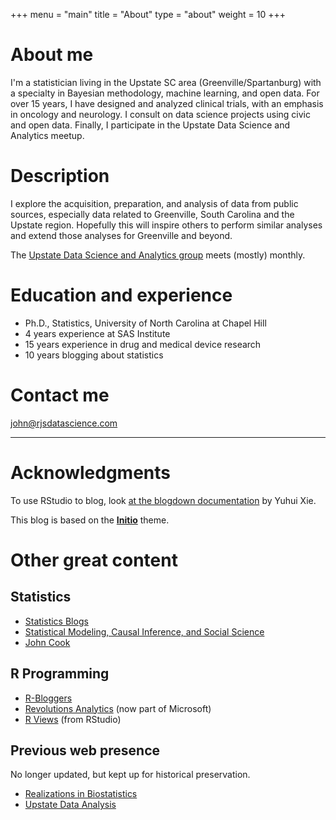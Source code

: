 +++
menu = "main"
title = "About"
type = "about"
weight = 10
+++

# About me

I'm a statistician living in the Upstate SC area (Greenville/Spartanburg) with a specialty in Bayesian methodology, machine learning, and open data. For over 15 years, I have designed and analyzed clinical trials, with an emphasis in oncology and neurology. I consult on data science projects using civic and open data. Finally, I participate in the Upstate Data Science and Analytics meetup.

# Description

I explore the acquisition, preparation, and analysis of data from public sources, especially data related to Greenville, South Carolina and the Upstate region. Hopefully this will inspire others to perform similar analyses and extend those analyses for Greenville and beyond.

The [Upstate Data Science and Analytics group](https://www.meetup.com/Greenville-Data-Science-Analytics-Meetup/) meets (mostly) monthly.

# Education and experience

 * Ph.D., Statistics, University of North Carolina at Chapel Hill
 * 4 years experience at SAS Institute
 * 15 years experience in drug and medical device research
 * 10 years blogging about statistics

# Contact me

[john@rjsdatascience.com](mailto:john@rjsdatascience.com)

---

# Acknowledgments

To use RStudio to blog, look [at the blogdown documentation](https://bookdown.org/yihui/blogdown/) by Yuhui Xie.

This blog is based on the [**Initio**](https://themes.gohugo.io/hugo-initio/) theme.

# Other great content

## Statistics

 * [Statistics Blogs](http://www.statblogs.com/)
 * [Statistical Modeling, Causal Inference, and Social Science](http://andrewgelman.com/)
 * [John Cook](https://www.johndcook.com/blog/services-2/)
 
## R Programming

 * [R-Bloggers](http://www.r-bloggers.com)
 * [Revolutions Analytics](http://blog.revolutionanalytics.com/microsoft/) (now part of Microsoft)
 * [R Views](https://rviews.rstudio.com/) (from RStudio)
 
## Previous web presence

No longer updated, but kept up for historical preservation.

 * [Realizations in Biostatistics](http://realizationsinbiostatistics.blogspot.com/)
 * [Upstate Data Analysis](https://randomjohn.github.io/)